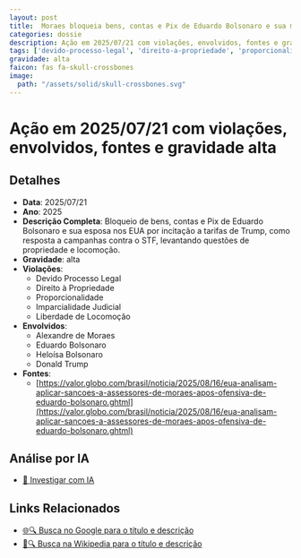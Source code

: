 ```yaml
---
layout: post
title:  Moraes bloqueia bens, contas e Pix de Eduardo Bolsonaro e sua mulher nos EUA por incitar tarifaço de Trump
categories: dossie
description: Ação em 2025/07/21 com violações, envolvidos, fontes e gravidade alta
tags: ['devido-processo-legal', 'direito-a-propriedade', 'proporcionalidade', 'imparcialidade', 'liberdade-de-locomocao', 'alexandre-de-moraes', 'eduardo-bolsonaro', 'heloisa-bolsonaro', 'donald-trump', 'gravidade-alta']
gravidade: alta
faicon: fas fa-skull-crossbones
image:
  path: "/assets/solid/skull-crossbones.svg"
---
```


# Ação em 2025/07/21 com violações, envolvidos, fontes e gravidade alta

## Detalhes
- **Data**: 2025/07/21
- **Ano**: 2025
- **Descrição Completa**: Bloqueio de bens, contas e Pix de Eduardo Bolsonaro e sua esposa nos EUA por incitação a tarifas de Trump, como resposta a campanhas contra o STF, levantando questões de propriedade e locomoção.
- **Gravidade**: alta <i class="fas fa-skull-crossbones fa-2x"></i>
- **Violações**:
  - Devido Processo Legal
  - Direito à Propriedade
  - Proporcionalidade
  - Imparcialidade Judicial
  - Liberdade de Locomoção
- **Envolvidos**:
  - Alexandre de Moraes
  - Eduardo Bolsonaro
  - Heloísa Bolsonaro
  - Donald Trump
- **Fontes**:
  - [https://valor.globo.com/brasil/noticia/2025/08/16/eua-analisam-aplicar-sancoes-a-assessores-de-moraes-apos-ofensiva-de-eduardo-bolsonaro.ghtml](https://valor.globo.com/brasil/noticia/2025/08/16/eua-analisam-aplicar-sancoes-a-assessores-de-moraes-apos-ofensiva-de-eduardo-bolsonaro.ghtml)

## Análise por IA
- [🤖 Investigar com IA](https://www.perplexity.ai/search?q=%22Alexandre%20de%20Moraes%22%20Moraes%20bloqueia%20bens%2C%20contas%20e%20Pix%20de%20Eduardo%20Bolsonaro%20e%20sua%20mulher%20nos%20EUA%20por%20incitar%20tarifa%C3%A7o%20de%20Trump%20Bloqueio%20de%20bens%2C%20contas%20e%20Pix%20de%20Eduardo%20Bolsonaro%20e%20sua%20esposa%20nos%20EUA%20por%20incita%C3%A7%C3%A3o%20a%20tarifas%20de%20Trump%2C%20como%20resposta%20a%20campanhas%20contra%20o%20STF%2C%20levantando%20quest%C3%B5es%20de%20propriedade%20e%20locomo%C3%A7%C3%A3o.%20Devido%20Processo%20Legal%20Direito%20%C3%A0%20Propriedade%20Proporcionalidade%20Imparcialidade%20Judicial%20Liberdade%20de%20Locomo%C3%A7%C3%A3o%202025%20gravidade%20alta)

## Links Relacionados
- [🌐🔍 Busca no Google para o título e descrição](https://www.google.com/search?q=%22Alexandre%20de%20Moraes%22%20Moraes%20bloqueia%20bens%2C%20contas%20e%20Pix%20de%20Eduardo%20Bolsonaro%20e%20sua%20mulher%20nos%20EUA%20por%20incitar%20tarifa%C3%A7o%20de%20Trump%20Bloqueio%20de%20bens%2C%20contas%20e%20Pix%20de%20Eduardo%20Bolsonaro%20e%20sua%20esposa%20nos%20EUA%20por%20incita%C3%A7%C3%A3o%20a%20tarifas%20de%20Trump%2C%20como%20resposta%20a%20campanhas%20contra%20o%20STF%2C%20levantando%20quest%C3%B5es%20de%20propriedade%20e%20locomo%C3%A7%C3%A3o.%20Devido%20Processo%20Legal%20Direito%20%C3%A0%20Propriedade%20Proporcionalidade%20Imparcialidade%20Judicial%20Liberdade%20de%20Locomo%C3%A7%C3%A3o%202025%20gravidade%20alta)
- [📖🔍 Busca na Wikipedia para o título e descrição](https://pt.wikipedia.org/w/index.php?search=%22Alexandre%20de%20Moraes%22%20Moraes%20bloqueia%20bens%2C%20contas%20e%20Pix%20de%20Eduardo%20Bolsonaro%20e%20sua%20mulher%20nos%20EUA%20por%20incitar%20tarifa%C3%A7o%20de%20Trump%20Bloqueio%20de%20bens%2C%20contas%20e%20Pix%20de%20Eduardo%20Bolsonaro%20e%20sua%20esposa%20nos%20EUA%20por%20incita%C3%A7%C3%A3o%20a%20tarifas%20de%20Trump%2C%20como%20resposta%20a%20campanhas%20contra%20o%20STF%2C%20levantando%20quest%C3%B5es%20de%20propriedade%20e%20locomo%C3%A7%C3%A3o.%20Devido%20Processo%20Legal%20Direito%20%C3%A0%20Propriedade%20Proporcionalidade%20Imparcialidade%20Judicial%20Liberdade%20de%20Locomo%C3%A7%C3%A3o%202025%20gravidade%20alta)

